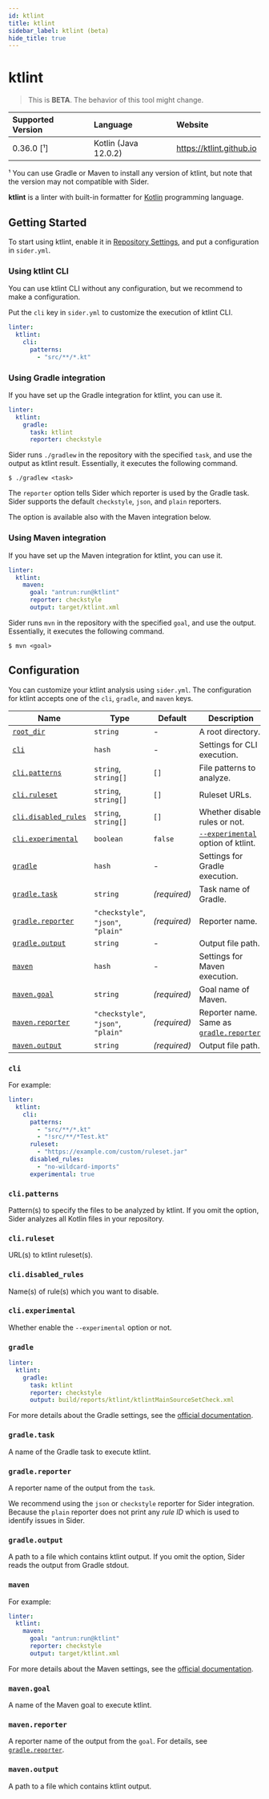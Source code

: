 ```yaml
---
id: ktlint
title: ktlint
sidebar_label: ktlint (beta)
hide_title: true
---
```


# ktlint

> This is **BETA**. The behavior of this tool might change.

| Supported Version | Language             | Website                  |
| :---------------- | :------------------- | :----------------------- |
| 0.36.0 [¹]        | Kotlin (Java 12.0.2) | https://ktlint.github.io |

¹ You can use Gradle or Maven to install any version of ktlint, but note that the version may not compatible with Sider.

**ktlint** is a linter with built-in formatter for [Kotlin](https://kotlinlang.org) programming language.

## Getting Started

To start using ktlint, enable it in [Repository Settings](../../getting-started/repository-settings.md), and put a configuration in `sider.yml`.

### Using ktlint CLI

You can use ktlint CLI without any configuration, but we recommend to make a configuration.

Put the `cli` key in `sider.yml` to customize the execution of ktlint CLI.

```yaml
linter:
  ktlint:
    cli:
      patterns:
        - "src/**/*.kt"
```

### Using Gradle integration

If you have set up the Gradle integration for ktlint, you can use it.

```yaml
linter:
  ktlint:
    gradle:
      task: ktlint
      reporter: checkstyle
```

Sider runs `./gradlew` in the repository with the specified `task`, and use the output as ktlint result.
Essentially, it executes the following command.

```shell
$ ./gradlew <task>
```

The `reporter` option tells Sider which reporter is used by the Gradle task.
Sider supports the default `checkstyle`, `json`, and `plain` reporters.

The option is available also with the Maven integration below.

### Using Maven integration

If you have set up the Maven integration for ktlint, you can use it.

```yaml
linter:
  ktlint:
    maven:
      goal: "antrun:run@ktlint"
      reporter: checkstyle
      output: target/ktlint.xml
```

Sider runs `mvn` in the repository with the specified `goal`, and use the output.
Essentially, it executes the following command.

```shell
$ mvn <goal>
```

## Configuration

You can customize your ktlint analysis using `sider.yml`.
The configuration for ktlint accepts one of the `cli`, `gradle`, and `maven` keys.

| Name                                                                        | Type                                | Default      | Description                                                                                  |
| --------------------------------------------------------------------------- | ----------------------------------- | ------------ | -------------------------------------------------------------------------------------------- |
| [`root_dir`](../../getting-started/custom-configuration.md#root_dir-option) | `string`                            | -            | A root directory.                                                                            |
| [`cli`](#cli)                                                               | `hash`                              | -            | Settings for CLI execution.                                                                  |
| [`cli.patterns`](#clipatterns)                                              | `string`, `string[]`                | `[]`         | File patterns to analyze.                                                                    |
| [`cli.ruleset`](#cliruleset)                                                | `string`, `string[]`                | `[]`         | Ruleset URLs.                                                                                |
| [`cli.disabled_rules`](#clidisabled_rules)                                  | `string`, `string[]`                | `[]`         | Whether disable rules or not.                                                                |
| [`cli.experimental`](#cliexperimental)                                      | `boolean`                           | `false`      | [`--experimental`](https://github.com/pinterest/ktlint#experimental-rules) option of ktlint. |
| [`gradle`](#gradle)                                                         | `hash`                              | -            | Settings for Gradle execution.                                                               |
| [`gradle.task`](#gradletask)                                                | `string`                            | _(required)_ | Task name of Gradle.                                                                         |
| [`gradle.reporter`](#gradlereporter)                                        | `"checkstyle"`, `"json"`, `"plain"` | _(required)_ | Reporter name.                                                                               |
| [`gradle.output`](#gradleoutput)                                            | `string`                            | -            | Output file path.                                                                            |
| [`maven`](#maven)                                                           | `hash`                              | -            | Settings for Maven execution.                                                                |
| [`maven.goal`](#mavengoal)                                                  | `string`                            | _(required)_ | Goal name of Maven.                                                                          |
| [`maven.reporter`](#mavenreporter)                                          | `"checkstyle"`, `"json"`, `"plain"` | _(required)_ | Reporter name. Same as [`gradle.reporter`](#gradlereporter).                                 |
| [`maven.output`](#mavenoutput)                                              | `string`                            | _(required)_ | Output file path.                                                                            |

### `cli`

For example:

```yaml
linter:
  ktlint:
    cli:
      patterns:
        - "src/**/*.kt"
        - "!src/**/*Test.kt"
      ruleset:
        - "https://example.com/custom/ruleset.jar"
      disabled_rules:
        - "no-wildcard-imports"
      experimental: true
```

### `cli.patterns`

Pattern(s) to specify the files to be analyzed by ktlint.
If you omit the option, Sider analyzes all Kotlin files in your repository.

### `cli.ruleset`

URL(s) to ktlint ruleset(s).

### `cli.disabled_rules`

Name(s) of rule(s) which you want to disable.

### `cli.experimental`

Whether enable the `--experimental` option or not.

### `gradle`

```yaml
linter:
  ktlint:
    gradle:
      task: ktlint
      reporter: checkstyle
      output: build/reports/ktlint/ktlintMainSourceSetCheck.xml
```

For more details about the Gradle settings, see the [official documentation](https://ktlint.github.io/#gradle).

### `gradle.task`

A name of the Gradle task to execute ktlint.

### `gradle.reporter`

A reporter name of the output from the `task`.

We recommend using the `json` or `checkstyle` reporter for Sider integration.
Because the `plain` reporter does not print any _rule ID_ which is used to identify issues in Sider.

### `gradle.output`

A path to a file which contains ktlint output.
If you omit the option, Sider reads the output from Gradle stdout.

### `maven`

For example:

```yaml
linter:
  ktlint:
    maven:
      goal: "antrun:run@ktlint"
      reporter: checkstyle
      output: target/ktlint.xml
```

For more details about the Maven settings, see the [official documentation](https://ktlint.github.io/#maven).

### `maven.goal`

A name of the Maven goal to execute ktlint.

### `maven.reporter`

A reporter name of the output from the `goal`. For details, see [`gradle.reporter`](#gradlereporter).

### `maven.output`

A path to a file which contains ktlint output.
